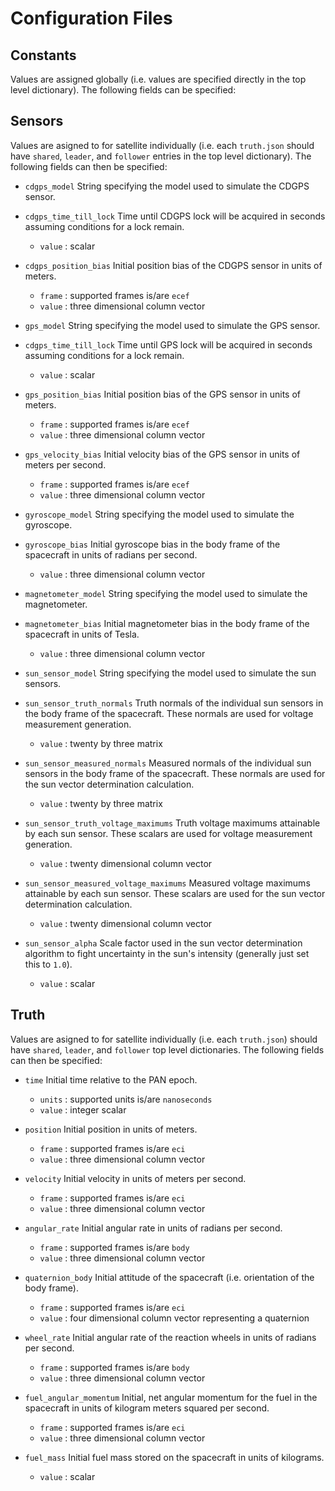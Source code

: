 
# Configuration Files

## Constants

Values are assigned globally (i.e. values are specified directly in the top level dictionary). The following fields can be specified:

## Sensors

Values are asigned to for satellite individually (i.e. each `truth.json` should have `shared`, `leader`, and `follower` entries in the top level dictionary). The following fields can then be specified:

* `cdgps_model` String specifying the model used to simulate the CDGPS sensor.

* `cdgps_time_till_lock` Time until CDGPS lock will be acquired in seconds assuming conditions for a lock remain.
    * `value` : scalar

* `cdgps_position_bias` Initial position bias of the CDGPS sensor in units of meters.
    * `frame` : supported frames is/are `ecef`
    * `value` : three dimensional column vector

* `gps_model` String specifying the model used to simulate the GPS sensor.

* `cdgps_time_till_lock` Time until GPS lock will be acquired in seconds assuming conditions for a lock remain.
    * `value` : scalar

* `gps_position_bias` Initial position bias of the GPS sensor in units of meters.
    * `frame` : supported frames is/are `ecef`
    * `value` : three dimensional column vector

* `gps_velocity_bias` Initial velocity bias of the GPS sensor in units of meters per second.
    * `frame` : supported frames is/are `ecef`
    * `value` : three dimensional column vector

* `gyroscope_model` String specifying the model used to simulate the gyroscope.

* `gyroscope_bias` Initial gyroscope bias in the body frame of the spacecraft in units of radians per second.
    * `value` : three dimensional column vector

* `magnetometer_model` String specifying the model used to simulate the magnetometer.

* `magnetometer_bias` Initial magnetometer bias in the body frame of the spacecraft in units of Tesla.
    * `value` : three dimensional column vector

* `sun_sensor_model` String specifying the model used to simulate the sun sensors.

* `sun_sensor_truth_normals` Truth normals of the individual sun sensors in the body frame of the spacecraft. These normals are used for voltage measurement generation.
    * `value` : twenty by three matrix

* `sun_sensor_measured_normals` Measured normals of the individual sun sensors in the body frame of the spacecraft. These normals are used for the sun vector determination calculation.
    * `value` : twenty by three matrix

* `sun_sensor_truth_voltage_maximums` Truth voltage maximums attainable by each sun sensor. These scalars are used for voltage measurement generation.
    * `value` : twenty dimensional column vector

* `sun_sensor_measured_voltage_maximums` Measured voltage maximums attainable by each sun sensor. These scalars are used for the sun vector determination calculation.
    * `value` : twenty dimensional column vector

* `sun_sensor_alpha` Scale factor used in the sun vector determination algorithm to fight uncertainty in the sun's intensity (generally just set this to `1.0`).
    * `value` : scalar

## Truth

Values are asigned to for satellite individually (i.e. each `truth.json`) should have `shared`, `leader`, and `follower` top level dictionaries. The following fields can then be specified:

* `time` Initial time relative to the PAN epoch.
    * `units` : supported units is/are `nanoseconds`
    * `value` : integer scalar

* `position` Initial position in units of meters.
    * `frame` : supported frames is/are `eci`
    * `value` : three dimensional column vector

* `velocity` Initial velocity in units of meters per second.
    * `frame` : supported frames is/are `eci`
    * `value` : three dimensional column vector

* `angular_rate` Initial angular rate in units of radians per second.
    * `frame` : supported frames is/are `body`
    * `value` : three dimensional column vector

* `quaternion_body` Initial attitude of the spacecraft (i.e. orientation of the body frame).
    * `frame` : supported frames is/are `eci`
    * `value` : four dimensional column vector representing a quaternion

* `wheel_rate` Initial angular rate of the reaction wheels in units of radians per second.
    * `frame` : supported frames is/are `body`
    * `value` : three dimensional column vector

* `fuel_angular_momentum` Initial, net angular momentum for the fuel in the spacecraft in units of kilogram meters squared per second.
    * `frame` : supported frames is/are `eci`
    * `value` : three dimensional column vector

* `fuel_mass` Initial fuel mass stored on the spacecraft in units of kilograms.
    * `value` : scalar
